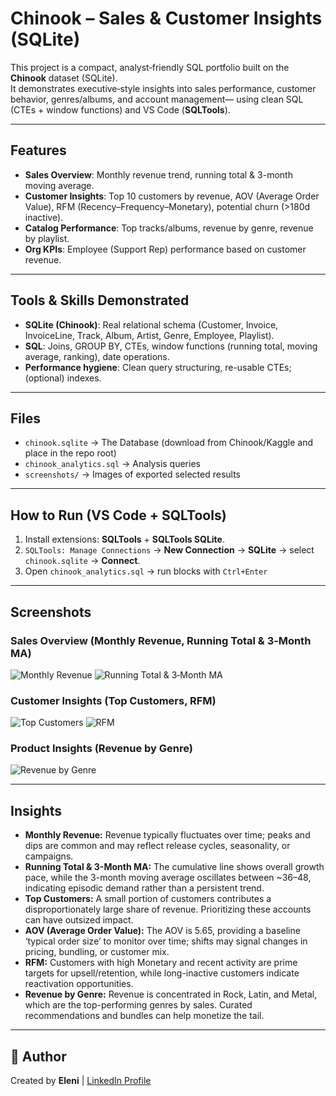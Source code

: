 # Chinook – Sales & Customer Insights (SQLite)

This project is a compact, analyst‑friendly SQL portfolio built on the **Chinook** dataset (SQLite).  
It demonstrates executive‑style insights into sales performance, customer behavior, genres/albums, and account management—
using clean SQL (CTEs + window functions) and VS Code (**SQLTools**).

---

## Features
- **Sales Overview**: Monthly revenue trend, running total & 3-month moving average.
- **Customer Insights**: Top 10 customers by revenue, AOV (Average Order Value), RFM (Recency–Frequency–Monetary), potential churn (>180d inactive).
- **Catalog Performance**: Top tracks/albums, revenue by genre, revenue by playlist.
- **Org KPIs**: Employee (Support Rep) performance based on customer revenue.

---

## Tools & Skills Demonstrated
- **SQLite (Chinook)**: Real relational schema (Customer, Invoice, InvoiceLine, Track, Album, Artist, Genre, Employee, Playlist).
- **SQL**: Joins, GROUP BY, CTEs, window functions (running total, moving average, ranking), date operations.
- **Performance hygiene**: Clean query structuring, re-usable CTEs; (optional) indexes.

---

## Files
- `chinook.sqlite` → The Database (download from Chinook/Kaggle and place in the repo root)  
- `chinook_analytics.sql` → Analysis queries 
- `screenshots/` → Images of exported selected results 

---

## How to Run (VS Code + SQLTools)
1. Install extensions: **SQLTools** + **SQLTools SQLite**.  
2. `SQLTools: Manage Connections` → **New Connection** → **SQLite** → select `chinook.sqlite` → **Connect**.  
3. Open `chinook_analytics.sql` → run blocks with `Ctrl+Enter`

---

## Screenshots
### Sales Overview (Monthly Revenue, Running Total & 3‑Month MA)
![Monthly Revenue](screenshots/monthly_revenue.png) 
![Running Total & 3‑Month MA](screenshots/running_total_ma3.png)

### Customer Insights (Top Customers, RFM)
![Top Customers](screenshots/top_customers.png) 
![RFM](screenshots/rfm.png) 

### Product Insights (Revenue by Genre)
![Revenue by Genre](screenshots/revenue_by_genre.png) 

---

## Insights
- **Monthly Revenue:** Revenue typically fluctuates over time; peaks and dips are common and may reflect release cycles, seasonality, or campaigns.
- **Running Total & 3-Month MA:** The cumulative line shows overall growth pace, while the 3-month moving average oscillates between ~36–48, indicating episodic demand rather than a persistent trend.
- **Top Customers:** A small portion of customers  contributes a disproportionately large share of revenue. Prioritizing these accounts can have outsized impact.
- **AOV (Average Order Value):** The AOV is 5.65, providing a baseline ‘typical order size’ to monitor over time; shifts may signal changes in pricing, bundling, or customer mix.
- **RFM:** Customers with high Monetary and recent activity are prime targets for upsell/retention, while long-inactive customers indicate reactivation opportunities.
- **Revenue by Genre:** Revenue is concentrated in Rock, Latin, and Metal, which are the top-performing genres by sales. Curated recommendations and bundles can help monetize the tail.

---

## 👤 Author
Created by **Eleni** | [LinkedIn Profile](https://www.linkedin.com/in/eleniandreikou/)
